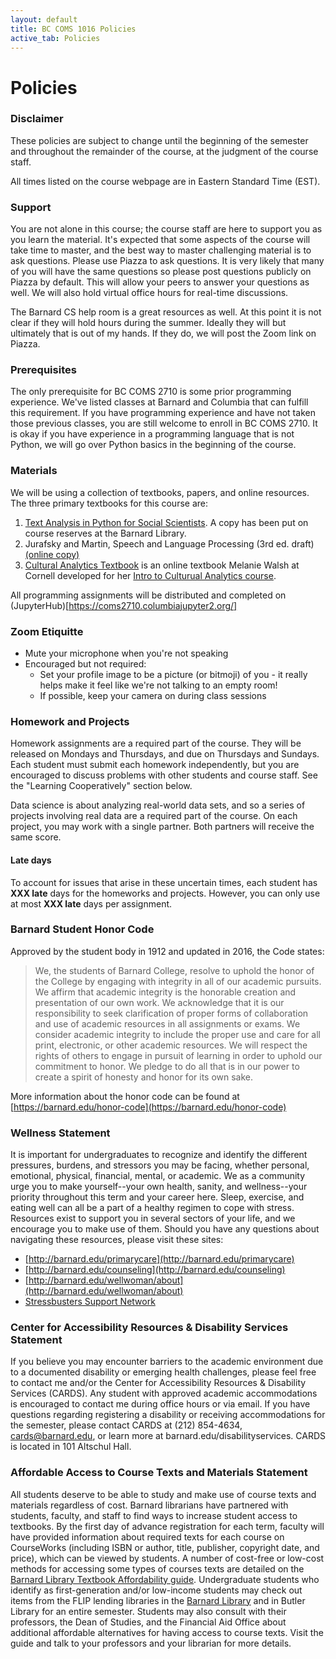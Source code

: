 ```yaml
---
layout: default
title: BC COMS 1016 Policies
active_tab: Policies
---
```


# Policies

### Disclaimer
These policies are subject to change until the beginning of the semester and throughout the remainder of the course, at the judgment of the course staff.

All times listed on the course webpage are in Eastern Standard Time (EST).

### Support
You are not alone in this course; the course staff
are here to support you as you learn the material. It's expected that some aspects of the course will take time to master, and the best way to master challenging material is to ask questions. Please use Piazza to ask questions. It is very likely that many of you will have the same questions so please post questions publicly on Piazza by default. This will allow your peers to answer your questions as well. We will also hold virtual office hours for real-time discussions. 

The Barnard CS help room is a great resources as well. At this point it is not clear if they will hold hours during the summer. Ideally they will but ultimately that is out of my hands. If they do, we will post the Zoom link on Piazza.

### Prerequisites
The only prerequisite for BC COMS 2710 is some prior programming experience. We've listed classes at Barnard and Columbia that can fulfill this requirement. If you have programming experience and have not taken those previous classes, you are still welcome to enroll in BC COMS 2710. It is okay if you have experience in a programming language that is not Python, we will go over Python basics in the beginning of the course.

### Materials
We will be using a collection of textbooks, papers, and online resources. 
The three primary textbooks for this course are:
1. [Text Analysis in Python for Social Scientists](https://www.cambridge.org/core/elements/text-analysis-in-python-for-social-scientists/BFAB0A3604C7E29F6198EA2F7941DFF3). A copy has been put on course reserves at the Barnard Library. 
1. Jurafsky and Martin, Speech and Language Processing (3rd ed. draft) [(online copy)](https://web.stanford.edu/~jurafsky/slp3/)
2. [Cultural Analytics Textbook](https://melaniewalsh.github.io/Intro-Cultural-Analytics/welcome.html) is an online textbook Melanie Walsh at Cornell developed for her [Intro to Culturual Analytics course](https://melaniewalsh.github.io/Intro-Cultural-Analytics/welcome.html).

All programming assignments will be distributed and completed on (JupyterHub)[https://coms2710.columbiajupyter2.org/]

### Zoom Etiquitte
- Mute your microphone when you're not speaking
- Encouraged but not required:
  - Set your profile image to be a picture (or bitmoji) of you - it really helps make it feel like we're not talking to an empty room!
  - If possible, keep your camera on during class sessions

### Homework and Projects
Homework assignments are a required part of the course. They will be released on Mondays and Thursdays, and due on Thursdays and Sundays. Each student must submit each homework independently, but you are encouraged to discuss problems with other students and course staff. See the "Learning Cooperatively" section below.

Data science is about analyzing real-world data sets, and so a series of projects involving real data are a required part of the course. On each project, you may work with a single partner. Both partners will receive the same score.

#### Late days
To account for issues that arise in these uncertain times, each student has **XXX late** days for the homeworks and projects. However, you can only use at most **XXX late** days per assignment. 

### Barnard Student Honor Code
Approved by the student body in 1912 and updated in 2016, the Code states:

> We, the students of Barnard College, resolve to uphold the honor of the College by engaging with integrity in all of our academic pursuits. We affirm that academic integrity is the honorable creation and presentation of our own work. We acknowledge that it is our responsibility to seek clarification of proper forms of collaboration and use of academic resources in all assignments or exams. We consider academic integrity to include the proper use and care for all print, electronic, or other academic resources. We will respect the rights of others to engage in pursuit of learning in order to uphold our commitment to honor. We pledge to do all that is in our power to create a spirit of honesty and honor for its own sake.

More information about the honor code can be found at [https://barnard.edu/honor-code](https://barnard.edu/honor-code)

### Wellness Statement
It is important for undergraduates to recognize and identify the different pressures, burdens, and stressors you may be facing, whether personal, emotional, physical, financial, mental, or academic. We as a community urge you to make yourself--your own health, sanity, and wellness--your priority throughout this term and your career here. Sleep, exercise, and eating well can all be a part of a healthy regimen to cope with stress. Resources exist to support you in several sectors of your life, and we encourage you to make use of them. Should you have any questions about navigating these resources, please visit these sites:

- [http://barnard.edu/primarycare](http://barnard.edu/primarycare)
- [http://barnard.edu/counseling](http://barnard.edu/counseling)
- [http://barnard.edu/wellwoman/about](http://barnard.edu/wellwoman/about)
- [Stressbusters Support Network](http://health.columbia.edu/files/healthservices/pdf/alice_Stressbusters_Support_Network.pdf)

### Center for Accessibility Resources & Disability Services Statement
If you believe you may encounter barriers to the academic environment due to a documented disability or emerging health challenges, please feel free to contact me and/or the Center for Accessibility Resources & Disability Services (CARDS). Any student with approved academic accommodations is encouraged to contact me during office hours or via email. If you have questions regarding registering a disability or receiving accommodations for the semester, please contact CARDS at (212) 854-4634, cards@barnard.edu, or learn more at barnard.edu/disabilityservices. CARDS is located in 101 Altschul Hall.

### Affordable Access to Course Texts and Materials Statement
All students deserve to be able to study and make use of course texts and materials regardless of cost. Barnard librarians have partnered with students, faculty, and staff to find ways to increase student access to textbooks. By the first day of advance registration for each term, faculty will have provided information about required texts for each course on CourseWorks (including ISBN or author, title, publisher, copyright date, and price), which can be viewed by students. A number of cost-free or low-cost methods for accessing some types of courses texts are detailed on the [Barnard Library Textbook Affordability guide](library.barnard.edu/textbook-affordability). Undergraduate students who identify as first-generation and/or low-income students may check out items from the FLIP lending libraries in the [Barnard Library](library.barnard.edu/flip) and in Butler Library for an entire semester. Students may also consult with their professors, the Dean of Studies, and the Financial Aid Office about additional affordable alternatives for having access to course texts. Visit the guide and talk to your professors and your librarian for more details.
